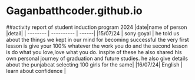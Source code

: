 # Gaganbatthcoder.github.io
##activity report of student induction program 2024
|date|name of person |detail|
| -------- | ---------- | ------|
|15/07/24 | sony goyal | he told us about the things we kept in our mind for becoming successful the very first lesson is give your 100% whatever the work you do and the second lesson is do what you love,love what you do. inspite of these he also shared his own personal journey of graduation and future studies. he also give details about the punjabcat selecting 100 girls for the same|
|16/07/24| English | learn about confidence |
